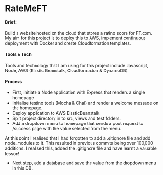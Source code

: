 # RateMeFT

#### Brief:
Build a website hosted on the cloud that stores a rating score for FT.com. My aim for this project is to deploy this to AWS, implement continuous deployment with Docker and create Cloudformation templates.

#### Tools & Tech
Tools and technology that I am using for this project include Javascript, Node, AWS (Elastic Beanstalk, Cloudformation & DynamoDB)

#### Process
* First, initiate a Node application with Express that renders a single homepage
* Initialise testing tools (Mocha & Chai) and render a welcome message on the homepage.
* Deploy application to AWS ElasticBeanstalk
* Split project directory in to src, views and test folders.
* Add a dropdown menu to homepage that sends a post request to /success page with the value selected from the menu.

At this point I realised that I had forgotten to add a .gitignore file and add node_modules to it. This resulted in previous commits being over 100,000 additions. I realised this, added the .gitignore file and have learnt a valuable lesson!

* Next step, add a database and save the value from the dropdown menu in this DB.
